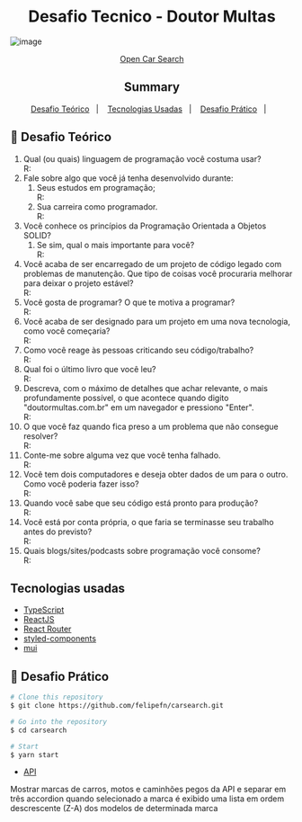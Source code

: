 <h1 align="center"> Desafio Tecnico - Doutor Multas</h1>

![image](https://user-images.githubusercontent.com/42528414/160157251-ab871671-6667-45c7-bc12-91d5eb3fdcd4.png)
<div align="center">
<a href="carsearch.vercel.app">Open Car Search</a>


<p align="center">
  <h2>Summary</h2>
  <a href="#rocket-Desafio Teórico">Desafio Teórico</a>&nbsp;&nbsp;&nbsp;|&nbsp;&nbsp;&nbsp;
  <a href="#information_source-how-to-use">Tecnologias Usadas</a>&nbsp;&nbsp;&nbsp;|&nbsp;&nbsp;&nbsp;
  <a href="#black_square_button-architecture">Desafio Prático</a>&nbsp;&nbsp;&nbsp;|&nbsp;&nbsp;&nbsp;
</p>
</div>

## :rocket: Desafio Teórico



1. Qual (ou quais) linguagem de programação você costuma usar?<br>
	R:
2. Fale sobre algo que você já tenha desenvolvido durante:
    1. Seus estudos em programação;<br>
	R:
    2. Sua carreira como programador.<br>
	R:
3. Você conhece os princípios da Programação Orientada a Objetos SOLID?
    1. Se sim, qual o mais importante para você?<br>
	R:
4. Você acaba de ser encarregado de um projeto de código legado com problemas de manutenção. Que tipo de coisas você procuraria melhorar para deixar o projeto estável?<br>
	R:
5. Você gosta de programar? O que te motiva a programar?<br>
	R:
6. Você acaba de ser designado para um projeto em uma nova tecnologia, como você começaria?<br>
	R:
7. Como você reage às pessoas criticando seu código/trabalho?<br>
	R:
8. Qual foi o último livro que você leu?<br>
	R:
9. Descreva, com o máximo de detalhes que achar relevante, o mais profundamente possível, o que acontece quando digito "doutormultas.com.br" em um navegador e pressiono "Enter".<br>
	R:
10. O que você faz quando fica preso a um problema que não consegue resolver?<br>
	R:
11. Conte-me sobre alguma vez que você tenha falhado.<br>
	R:
12. Você tem dois computadores e deseja obter dados de um para o outro. Como você poderia fazer isso?<br>
	R:
13. Quando você sabe que seu código está pronto para produção?<br>
	R:
14. Você está por conta própria, o que faria se terminasse seu trabalho antes do previsto?<br>
	R:
15. Quais blogs/sites/podcasts sobre programação você consome?<br>
	R:


## Tecnologias usadas
- [TypeScript](https://www.typescriptlang.org/)
- [ReactJS](https://reactjs.org/)
- [React Router](https://github.com/ReactTraining/react-router)
- [styled-components](https://www.styled-components.com/)
- [mui](https://mui.com)
## :rocket: Desafio Prático

```bash
# Clone this repository
$ git clone https://github.com/felipefn/carsearch.git

# Go into the repository
$ cd carsearch

# Start
$ yarn start
```
- [API](https://deividfortuna.github.io/fipe/)

<p>Mostrar marcas de carros, motos e caminhões pegos da API e separar em três accordion quando selecionado a marca é exibido uma lista em ordem descrescente (Z-A) dos modelos de determinada marca</p>
